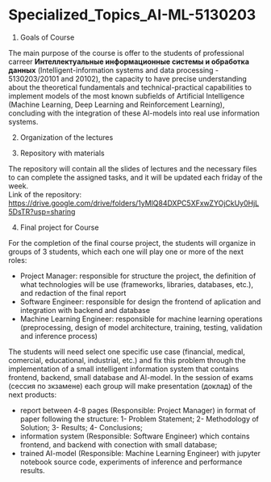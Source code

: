 # Specialized_Topics_AI-ML-5130203  

1) Goals of Course  

The main purpose of the course is offer to the students of professional carreer **Интеллектуальные информационные системы и обработка данных** (Intelligent-information systems and data processing - 5130203/20101 and 20102), the capacity to have precise understanding about the theoretical fundamentals and technical-practical capabilities to implement models of the most known subfields of Artificial Intelligence (Machine Learning, Deep Learning and Reinforcement Learning), concluding with the integration of these AI-models into real use information systems.  

2) Organization of the lectures



3) Repository with materials  

The repository will contain all the slides of lectures and the necessary files to can complete the assigned tasks, and it will be updated each friday of the week.  
Link of the repository:  
https://drive.google.com/drive/folders/1yMlQ84DXPC5XFxwZYOjCkUy0HjL5DsTR?usp=sharing  

4) Final project for Course  

For the completion of the final course project, the students will organize in groups of 3 students, which each one will play one or more of the next roles:  
  - Project Manager: responsible for structure the project, the definition of what technologies will be use (frameworks, libraries, databases, etc.), and redaction of the final report
  - Software Engineer: responsible for design the frontend of aplication and integration with backend and database
  - Machine Learning Engineer: responsible for machine learning operations (preprocessing, design of model architecture, training, testing, validation and inference process)

The students will need select one specific use case (financial, medical, comercial, educational, industrial, etc.) and fix this problem through the implementation of a small intelligent information system that contains frontend, backend, small database and AI-model. In the session of exams (сессия по зкзамене) each group will make presentation (доклад) of the next products:  
  - report between 4-8 pages (Responsible: Project Manager) in format of paper following the structure: 1- Problem Statement; 2- Methodology of Solution; 3- Results; 4- Conclusions;
  - information system (Responsible: Software Engineer) which contains frontend, and backend with conection with small database;
  - trained AI-model (Responsible: Machine Learning Engineer) with jupyter notebook source code, experiments of inference and performance results.
